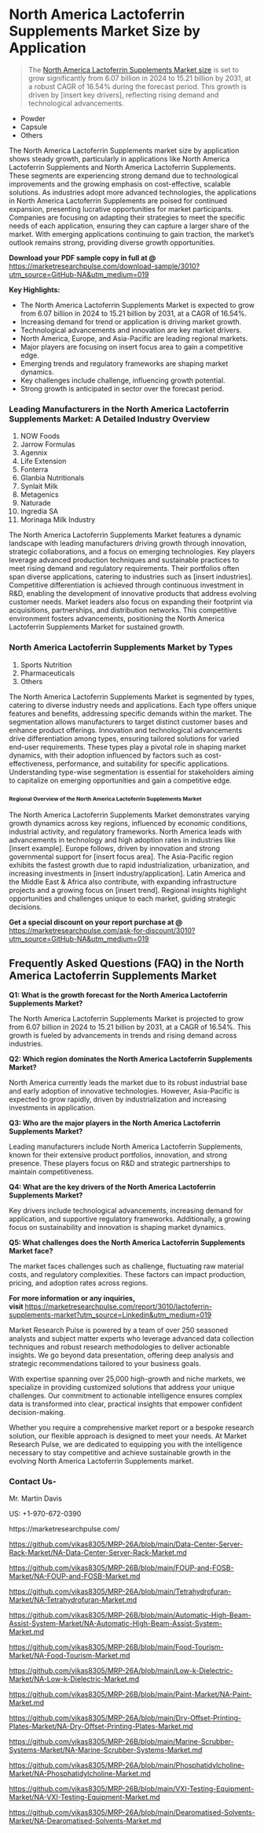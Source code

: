 <h1>North America Lactoferrin Supplements Market&nbsp;Size by Application</h1><blockquote><p>The <a href="https://marketresearchpulse.com/download-sample/3010?utm_source=GitHub-NA&amp;utm_medium=019">North America Lactoferrin Supplements Market size</a> is set to grow significantly from 6.07 billion in 2024 to 15.21 billion by 2031, at a robust CAGR of 16.54% during the forecast period. This growth is driven by [insert key drivers], reflecting rising demand and technological advancements.</p></blockquote><ul><li>Powder <li> Capsule <li> Others</li></ul><p>The North America Lactoferrin Supplements market size by application shows steady growth, particularly in applications like North America Lactoferrin Supplements and North America Lactoferrin Supplements. These segments are experiencing strong demand due to technological improvements and the growing emphasis on cost-effective, scalable solutions. As industries adopt more advanced technologies, the applications in North America Lactoferrin Supplements are poised for continued expansion, presenting lucrative opportunities for market participants. Companies are focusing on adapting their strategies to meet the specific needs of each application, ensuring they can capture a larger share of the market. With emerging applications continuing to gain traction, the market’s outlook remains strong, providing diverse growth opportunities.</p><p><strong>Download your PDF sample copy in full at @ </strong><a href="https://marketresearchpulse.com/download-sample/3010?utm_source=GitHub-NA&amp;utm_medium=019">https://marketresearchpulse.com/download-sample/3010?utm_source=GitHub-NA&amp;utm_medium=019</a></p><p><strong>Key Highlights: </strong></p><ul><li>The North America Lactoferrin Supplements Market is expected to grow from 6.07 billion in 2024 to 15.21 billion by 2031, at a CAGR of 16.54%.</li><li>Increasing demand for trend or application is driving market growth.</li><li>Technological advancements and innovation are key market drivers.</li><li>North America, Europe, and Asia-Pacific are leading regional markets.</li><li>Major players are focusing on insert focus area to gain a competitive edge.</li><li>Emerging trends and regulatory frameworks are shaping market dynamics.</li><li>Key challenges include challenge, influencing growth potential.</li><li>Strong growth is anticipated in sector over the forecast period.</li></ul><h3>Leading Manufacturers in the North America Lactoferrin Supplements Market: A Detailed Industry Overview</h3><ol><li>NOW Foods</li><li>Jarrow Formulas</li><li>Agennix</li><li>Life Extension</li><li>Fonterra</li><li>Glanbia Nutritionals</li><li>Synlait Milk</li><li>Metagenics</li><li>Naturade</li><li>Ingredia SA</li><li>Morinaga Milk Industry</li></ol><div class="flex max-w-full flex-col flex-grow"><div class="min-h-8 text-message flex w-full flex-col items-end gap-2 whitespace-normal break-words [.text-message+&amp;]:mt-5" dir="auto" data-message-author-role="assistant" data-message-id="fd8432e4-4910-450d-b182-61b7bfb0a01f" data-message-model-slug="gpt-4o"><div class="flex w-full flex-col gap-1 empty:hidden first:pt-[3px]"><div class="markdown prose w-full break-words dark:prose-invert light"><p>The North America Lactoferrin Supplements Market features a dynamic landscape with leading manufacturers driving growth through innovation, strategic collaborations, and a focus on emerging technologies. Key players leverage advanced production techniques and sustainable practices to meet rising demand and regulatory requirements. Their portfolios often span diverse applications, catering to industries such as [insert industries]. Competitive differentiation is achieved through continuous investment in R&amp;D, enabling the development of innovative products that address evolving customer needs. Market leaders also focus on expanding their footprint via acquisitions, partnerships, and distribution networks. This competitive environment fosters advancements, positioning the North America Lactoferrin Supplements Market for sustained growth.</p></div></div></div></div><h3>North America Lactoferrin Supplements Market by Types</h3><ol><li>Sports Nutrition <li> Pharmaceuticals <li> Others</li></ol><div class="flex max-w-full flex-col flex-grow"><div class="min-h-8 text-message flex w-full flex-col items-end gap-2 whitespace-normal break-words [.text-message+&amp;]:mt-5" dir="auto" data-message-author-role="assistant" data-message-id="084470be-0bb7-4664-bddf-5156b4f41249" data-message-model-slug="gpt-4o-mini"><div class="flex w-full flex-col gap-1 empty:hidden first:pt-[3px]"><div class="markdown prose w-full break-words dark:prose-invert light"><p>The North America Lactoferrin Supplements Market is segmented by types, catering to diverse industry needs and applications. Each type offers unique features and benefits, addressing specific demands within the market. The segmentation allows manufacturers to target distinct customer bases and enhance product offerings. Innovation and technological advancements drive differentiation among types, ensuring tailored solutions for varied end-user requirements. These types play a pivotal role in shaping market dynamics, with their adoption influenced by factors such as cost-effectiveness, performance, and suitability for specific applications. Understanding type-wise segmentation is essential for stakeholders aiming to capitalize on emerging opportunities and gain a competitive edge.</p></div></div></div></div><h3><span style="font-size: 11px;">Regional Overview of the North America Lactoferrin Supplements Market</span></h3><div class="flex max-w-full flex-col flex-grow"><div class="min-h-8 text-message flex w-full flex-col items-end gap-2 whitespace-normal break-words [.text-message+&amp;]:mt-5" dir="auto" data-message-author-role="assistant" data-message-id="e9038762-ce64-4e30-91c9-9bd413514231" data-message-model-slug="gpt-4o-mini"><div class="flex w-full flex-col gap-1 empty:hidden first:pt-[3px]"><div class="markdown prose w-full break-words dark:prose-invert light"><p>The North America Lactoferrin Supplements Market demonstrates varying growth dynamics across key regions, influenced by economic conditions, industrial activity, and regulatory frameworks. North America leads with advancements in technology and high adoption rates in industries like [insert example]. Europe follows, driven by innovation and strong governmental support for [insert focus area]. The Asia-Pacific region exhibits the fastest growth due to rapid industrialization, urbanization, and increasing investments in [insert industry/application]. Latin America and the Middle East &amp; Africa also contribute, with expanding infrastructure projects and a growing focus on [insert trend]. Regional insights highlight opportunities and challenges unique to each market, guiding strategic decisions.</p></div></div></div></div><p><strong>Get a special discount on your report purchase at @ </strong><a href="https://marketresearchpulse.com/ask-for-discount/3010?utm_source=GitHub-NA&amp;utm_medium=019">https://marketresearchpulse.com/ask-for-discount/3010?utm_source=GitHub-NA&amp;utm_medium=019</a></p><h2>Frequently Asked Questions (FAQ) in the North America Lactoferrin Supplements Market</h2><p><strong>Q1: What is the growth forecast for the North America Lactoferrin Supplements Market?</strong></p><p>The North America Lactoferrin Supplements Market is projected to grow from 6.07 billion in 2024 to 15.21 billion by 2031, at a CAGR of 16.54%. This growth is fueled by advancements in trends and rising demand across industries.</p><p><strong>Q2: Which region dominates the North America Lactoferrin Supplements Market?</strong></p><p>North America currently leads the market due to its robust industrial base and early adoption of innovative technologies. However, Asia-Pacific is expected to grow rapidly, driven by industrialization and increasing investments in application.</p><p><strong>Q3: Who are the major players in the North America Lactoferrin Supplements Market?</strong></p><p>Leading manufacturers include North America Lactoferrin Supplements, known for their extensive product portfolios, innovation, and strong presence. These players focus on R&amp;D and strategic partnerships to maintain competitiveness.</p><p><strong>Q4: What are the key drivers of the North America Lactoferrin Supplements Market?</strong></p><p>Key drivers include technological advancements, increasing demand for application, and supportive regulatory frameworks. Additionally, a growing focus on sustainability and innovation is shaping market dynamics.</p><p><strong>Q5: What challenges does the North America Lactoferrin Supplements Market face?</strong></p><p>The market faces challenges such as challenge, fluctuating raw material costs, and regulatory complexities. These factors can impact production, pricing, and adoption rates across regions.</p><p><strong>For more information or any inquiries, visit&nbsp;</strong><a href="https://marketresearchpulse.com/report/3010/lactoferrin-supplements-market?utm_source=Linkedin&utm_medium=019">https://marketresearchpulse.com/report/3010/lactoferrin-supplements-market?utm_source=Linkedin&utm_medium=019</a></p><p>Market Research Pulse is powered by a team of over 250 seasoned analysts and subject matter experts who leverage advanced data collection techniques and robust research methodologies to deliver actionable insights. We go beyond data presentation, offering deep analysis and strategic recommendations tailored to your business goals.</p><p>With expertise spanning over 25,000 high-growth and niche markets, we specialize in providing customized solutions that address your unique challenges. Our commitment to actionable intelligence ensures complex data is transformed into clear, practical insights that empower confident decision-making.</p><p>Whether you require a comprehensive market report or a bespoke research solution, our flexible approach is designed to meet your needs. At Market Research Pulse, we are dedicated to equipping you with the intelligence necessary to stay competitive and achieve sustainable growth in the evolving North America Lactoferrin Supplements market.</p><h3><strong>Contact Us-</strong></h3><p>Mr. Martin Davis</p><p>US: +1-970-672-0390</p><p>https://marketresearchpulse.com/</p><p><a href="https://github.com/vikas8305/MRP-26A/blob/main/Data-Center-Server-Rack-Market/NA-Data-Center-Server-Rack-Market.md">https://github.com/vikas8305/MRP-26A/blob/main/Data-Center-Server-Rack-Market/NA-Data-Center-Server-Rack-Market.md</a></p><p><a href="https://github.com/vikas8305/MRP-26B/blob/main/FOUP-and-FOSB-Market/NA-FOUP-and-FOSB-Market.md">https://github.com/vikas8305/MRP-26B/blob/main/FOUP-and-FOSB-Market/NA-FOUP-and-FOSB-Market.md</a></p><p><a href="https://github.com/vikas8305/MRP-26A/blob/main/Tetrahydrofuran-Market/NA-Tetrahydrofuran-Market.md">https://github.com/vikas8305/MRP-26A/blob/main/Tetrahydrofuran-Market/NA-Tetrahydrofuran-Market.md</a></p><p><a href="https://github.com/vikas8305/MRP-26B/blob/main/Automatic-High-Beam-Assist-System-Market/NA-Automatic-High-Beam-Assist-System-Market.md">https://github.com/vikas8305/MRP-26B/blob/main/Automatic-High-Beam-Assist-System-Market/NA-Automatic-High-Beam-Assist-System-Market.md</a></p><p><a href="https://github.com/vikas8305/MRP-26B/blob/main/Food-Tourism-Market/NA-Food-Tourism-Market.md">https://github.com/vikas8305/MRP-26B/blob/main/Food-Tourism-Market/NA-Food-Tourism-Market.md</a></p><p><a href="https://github.com/vikas8305/MRP-26A/blob/main/Low-k-Dielectric-Market/NA-Low-k-Dielectric-Market.md">https://github.com/vikas8305/MRP-26A/blob/main/Low-k-Dielectric-Market/NA-Low-k-Dielectric-Market.md</a></p><p><a href="https://github.com/vikas8305/MRP-26B/blob/main/Paint-Market/NA-Paint-Market.md">https://github.com/vikas8305/MRP-26B/blob/main/Paint-Market/NA-Paint-Market.md</a></p><p><a href="https://github.com/vikas8305/MRP-26A/blob/main/Dry-Offset-Printing-Plates-Market/NA-Dry-Offset-Printing-Plates-Market.md">https://github.com/vikas8305/MRP-26A/blob/main/Dry-Offset-Printing-Plates-Market/NA-Dry-Offset-Printing-Plates-Market.md</a></p><p><a href="https://github.com/vikas8305/MRP-26B/blob/main/Marine-Scrubber-Systems-Market/NA-Marine-Scrubber-Systems-Market.md">https://github.com/vikas8305/MRP-26B/blob/main/Marine-Scrubber-Systems-Market/NA-Marine-Scrubber-Systems-Market.md</a></p><p><a href="https://github.com/vikas8305/MRP-26A/blob/main/Phosphatidylcholine-Market/NA-Phosphatidylcholine-Market.md">https://github.com/vikas8305/MRP-26A/blob/main/Phosphatidylcholine-Market/NA-Phosphatidylcholine-Market.md</a></p><p><a href="https://github.com/vikas8305/MRP-26B/blob/main/VXI-Testing-Equipment-Market/NA-VXI-Testing-Equipment-Market.md">https://github.com/vikas8305/MRP-26B/blob/main/VXI-Testing-Equipment-Market/NA-VXI-Testing-Equipment-Market.md</a></p><p><a href="https://github.com/vikas8305/MRP-26A/blob/main/Dearomatised-Solvents-Market/NA-Dearomatised-Solvents-Market.md">https://github.com/vikas8305/MRP-26A/blob/main/Dearomatised-Solvents-Market/NA-Dearomatised-Solvents-Market.md</a></p>
